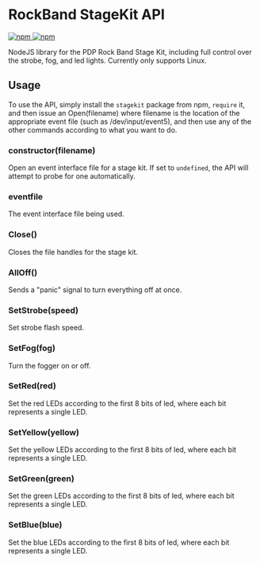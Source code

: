 # RockBand StageKit API

[![npm](https://img.shields.io/npm/v/stagekit) ![npm](https://img.shields.io/npm/dt/stagekit)](https://www.npmjs.com/package/stagekit)

NodeJS library for the PDP Rock Band Stage Kit, including full control over the strobe, fog, and led lights. Currently only supports Linux.

## Usage

To use the API, simply install the `stagekit` package from npm, `require` it, and then issue an Open(filename) where filename is the location of the appropriate event file (such as /dev/input/event5), and then use any of the other commands according to what you want to do.

### constructor(filename)

Open an event interface file for a stage kit. If set to `undefined`, the API will attempt to probe for one automatically.

### eventfile

The event interface file being used.

### Close()

Closes the file handles for the stage kit.

### AllOff()

Sends a "panic" signal to turn everything off at once.

### SetStrobe(speed)

Set strobe flash speed.

### SetFog(fog)

Turn the fogger on or off.

### SetRed(red)

Set the red LEDs according to the first 8 bits of led, where each bit represents a single LED.

### SetYellow(yellow)

Set the yellow LEDs according to the first 8 bits of led, where each bit represents a single LED.

### SetGreen(green)

Set the green LEDs according to the first 8 bits of led, where each bit represents a single LED.

### SetBlue(blue)

Set the blue LEDs according to the first 8 bits of led, where each bit represents a single LED.
